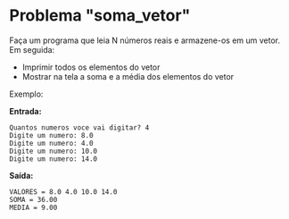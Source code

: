 # Problema "soma_vetor"

Faça um programa que leia N números reais e armazene-os em um vetor. Em seguida:
- Imprimir todos os elementos do vetor
- Mostrar na tela a soma e a média dos elementos do vetor

Exemplo:

**Entrada:**
```
Quantos numeros voce vai digitar? 4
Digite um numero: 8.0
Digite um numero: 4.0
Digite um numero: 10.0
Digite um numero: 14.0
```

**Saída:**
```
VALORES = 8.0 4.0 10.0 14.0
SOMA = 36.00
MEDIA = 9.00 
 ```